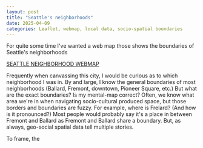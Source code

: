 ```yaml
---
layout: post
title: "Seattle's neighborhoods"
date: 2025-04-09
categories: Leaflet, webmap, local data, socio-spatial boundaries
---
```


For quite some time I've wanted a web map those shows the boundaries of Seattle's neighborhoods

[SEATTLE NEIGHBORHOOD WEBMAP](https://mike-babb.github.io/media/seattle_nhoods/neighborhood_map.html)

Frequently when canvassing this city, I would be curious as to which neighborhood I was in. By and large, I know the general boundaries of most neighborhoods (Ballard, Fremont, downtown, Pioneer Square, etc.) But what are the exact boundaries? Is my mental-map correct? Often, we know what area we're in when navigating socio-cultural produced space, but those borders and boundaries are fuzzy. For example, where is Frelard? (And how is it pronounced?) Most people would probably say it's a place in between Fremont and Ballard as Fremont and Ballard share a boundary. But, as always, geo-social spatial data tell multiple stories. 

To frame, the 

